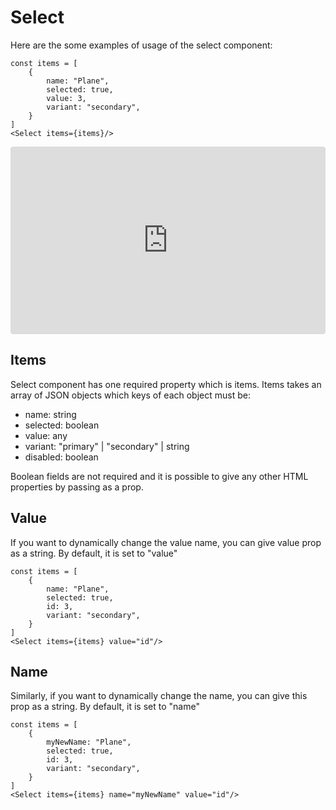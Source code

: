 # Select
Here are the some examples of usage of the select component:

```
const items = [
    {
        name: "Plane",
        selected: true,
        value: 3,
        variant: "secondary",
    }
]
<Select items={items}/>
``` 

<iframe src="https://codesandbox.io/embed/gifted-sun-5f0gr?fontsize=14" title="gifted-sun-5f0gr" allow="geolocation; microphone; camera; midi; vr; accelerometer; gyroscope; payment; ambient-light-sensor; encrypted-media" style="width:100%; height:300px; border:0; border-radius: 4px; overflow:hidden;" sandbox="allow-modals allow-forms allow-popups allow-scripts allow-same-origin"></iframe>

## Items
Select component has one required property which is items. Items takes an array of JSON objects which keys of each object must be:
- name: string
- selected: boolean
- value: any
- variant: "primary" | "secondary" | string
- disabled: boolean

Boolean fields are not required and it is possible to give any other HTML properties by passing as a prop.

## Value
If you want to dynamically change the value name, you can give value prop as a string. By default, it is set to "value"

```
const items = [
    {
        name: "Plane",
        selected: true,
        id: 3,
        variant: "secondary",
    }
]
<Select items={items} value="id"/>
```

## Name
Similarly, if you want to dynamically change the name, you can give this prop as a string. By default, it is set to "name"

```
const items = [
    {
        myNewName: "Plane",
        selected: true,
        id: 3,
        variant: "secondary",
    }
]
<Select items={items} name="myNewName" value="id"/>
``` 
 
